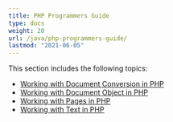 ```yaml
---
title: PHP Programmers Guide
type: docs
weight: 20
url: /java/php-programmers-guide/
lastmod: "2021-06-05"
---
```


This section includes the following topics:

- [Working with Document Conversion in PHP](/pdf/java/working-with-document-conversion-in-php/)
- [Working with Document Object in PHP](/pdf/java/working-with-document-object-in-php/)
- [Working with Pages in PHP](/pdf/java/working-with-pages-in-php/)
- [Working with Text in PHP](/pdf/java/working-with-text-in-php/)
